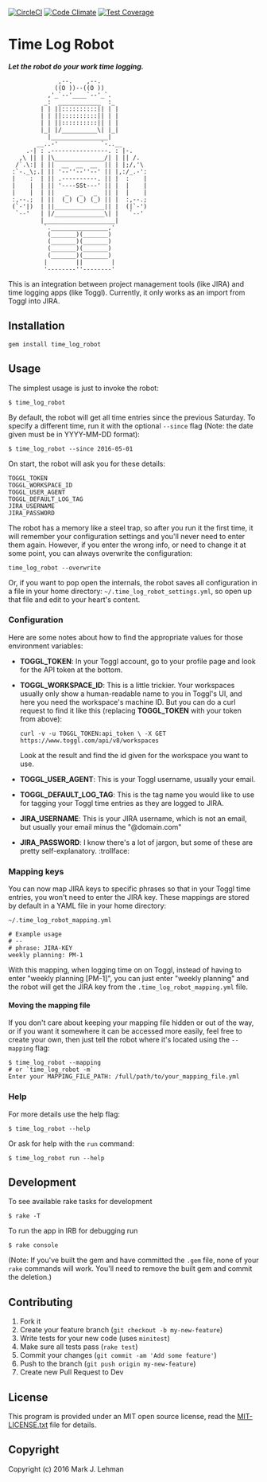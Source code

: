 [![CircleCI](https://circleci.com/gh/supremebeing7/time_log_robot/tree/master.svg?style=svg)](https://circleci.com/gh/supremebeing7/time_log_robot/tree/master)
[![Code Climate](https://codeclimate.com/github/supremebeing7/time_log_robot/badges/gpa.svg)](https://codeclimate.com/github/supremebeing7/time_log_robot)
[![Test Coverage](https://codeclimate.com/github/supremebeing7/time_log_robot/badges/coverage.svg)](https://codeclimate.com/github/supremebeing7/time_log_robot/coverage)

# Time Log Robot
***Let the robot do your work time logging.***

                  ,--.    ,--.
                 ((O ))--((O ))
               ,'_`--'____`--'_`.
              _:  ____________  :_
             | | ||::::::::::|| | |
             | | ||::::::::::|| | |
             | | ||::::::::::|| | |
             |_| |/__________\| |_|
               |________________|
            __..-'            `-..__
         .-| : .----------------. : |-.
       ,\ || | |\______________/| | || /.
      /`.\:| | ||  __  __  __  || | |;/,'\
     :`-._\;.| || '--''--''--' || |,:/_.-':
     |    :  | || .----------. || |  :    |
     |    |  | || '----SSt---' || |  |    |
     |    |  | ||   _   _   _  || |  |    |
     :,--.;  | ||  (_) (_) (_) || |  :,--.;
     (`-'|)  | ||______________|| |  (|`-')
      `--'   | |/______________\| |   `--'
             |____________________|
              `.________________,'
               (_______)(_______)
               (_______)(_______)
               (_______)(_______)
               (_______)(_______)
              |        ||        |
              '--------''--------'

This is an integration between project management tools (like JIRA) and time logging apps (like Toggl). Currently, it only works as an import from Toggl into JIRA.

## Installation

    gem install time_log_robot

## Usage

The simplest usage is just to invoke the robot:

    $ time_log_robot

By default, the robot will get all time entries since the previous Saturday. To specify a different time, run it with the optional `--since` flag (Note: the date given must be in YYYY-MM-DD format):

    $ time_log_robot --since 2016-05-01

On start, the robot will ask you for these details:

    TOGGL_TOKEN
    TOGGL_WORKSPACE_ID
    TOGGL_USER_AGENT
    TOGGL_DEFAULT_LOG_TAG
    JIRA_USERNAME
    JIRA_PASSWORD

The robot has a memory like a steel trap, so after you run it the first time, it will remember your configuration settings and you'll never need to enter them again. However, if you enter the wrong info, or need to change it at some point, you can always overwrite the configuration:

    time_log_robot --overwrite

Or, if you want to pop open the internals, the robot saves all configuration in a file in your home directory: `~/.time_log_robot_settings.yml`, so open up that file and edit to your heart's content.

### Configuration

Here are some notes about how to find the appropriate values for those environment variables:

* **TOGGL_TOKEN**: In your Toggl account, go to your profile page and look for the API token at the bottom.
* **TOGGL_WORKSPACE_ID**: This is a little trickier. Your workspaces usually only show a human-readable name to you in Toggl's UI, and here you need the workspace's machine ID. But you can do a curl request to find it like this (replacing **TOGGL_TOKEN** with your token from above):

    `curl -v -u TOGGL_TOKEN:api_token \ -X GET https://www.toggl.com/api/v8/workspaces`

  Look at the result and find the id given for the workspace you want to use.

* **TOGGL_USER_AGENT**: This is your Toggl username, usually your email.
* **TOGGL_DEFAULT_LOG_TAG**: This is the tag name you would like to use for tagging your Toggl time entries as they are logged to JIRA.
* **JIRA_USERNAME**: This is your JIRA username, which is not an email, but usually your email minus the "@domain.com"
* **JIRA_PASSWORD**: I know there's a lot of jargon, but some of these are pretty self-explanatory. :trollface:

### Mapping keys

You can now map JIRA keys to specific phrases so that in your Toggl time entries, you won't need to enter the JIRA key. These mappings are stored by default in a YAML file in your home directory:

    ~/.time_log_robot_mapping.yml

    # Example usage
    # --
    # phrase: JIRA-KEY
    weekly planning: PM-1

With this mapping, when logging time on on Toggl, instead of having to enter "weekly planning [PM-1]", you can just enter "weekly planning" and the robot will get the JIRA key from the `.time_log_robot_mapping.yml` file.

#### Moving the mapping file

If you don't care about keeping your mapping file hidden or out of the way, or if you want it somewhere it can be accessed more easily, feel free to create your own, then just tell the robot where it's located using the `--mapping` flag:

    $ time_log_robot --mapping
    # or `time_log_robot -m`
    Enter your MAPPING_FILE_PATH: /full/path/to/your_mapping_file.yml

### Help

For more details use the help flag:

    $ time_log_robot --help

Or ask for help with the `run` command:

    $ time_log_robot run --help

## Development
To see available rake tasks for development

    $ rake -T

To run the app in IRB for debugging run

    $ rake console

(Note: If you've built the gem and have committed the `.gem` file, none of your `rake` commands will work. You'll need to remove the built gem and commit the deletion.)

## Contributing

1. Fork it
2. Create your feature branch (`git checkout -b my-new-feature`)
3. Write tests for your new code (uses `minitest`)
4. Make sure all tests pass (`rake test`)
5. Commit your changes (`git commit -am 'Add some feature'`)
6. Push to the branch (`git push origin my-new-feature`)
7. Create new Pull Request to Dev

## License

This program is provided under an MIT open source license, read the [MIT-LICENSE.txt](http://github.com/supremebeing7/jira_toggl_importer/blob/master/LICENSE.txt) file for details.


## Copyright

Copyright (c) 2016 Mark J. Lehman
